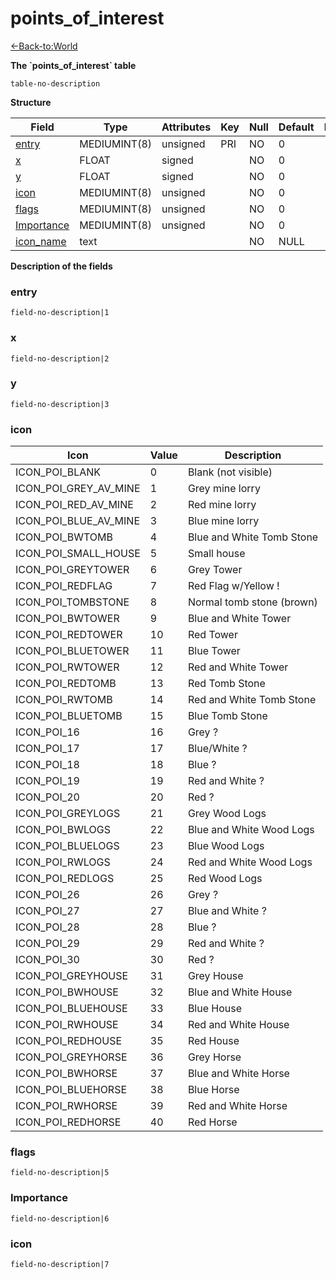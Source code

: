 # points\_of\_interest

[<-Back-to:World](database-world.md)

**The \`points\_of\_interest\` table**

`table-no-description`

**Structure**

| Field           | Type         | Attributes | Key | Null | Default | Extra | Comment |
|-----------------|--------------|------------|-----|------|---------|-------|---------|
| [entry][1]      | MEDIUMINT(8) | unsigned   | PRI | NO   | 0       |       |         |
| [x][2]          | FLOAT        | signed     |     | NO   | 0       |       |         |
| [y][3]          | FLOAT        | signed     |     | NO   | 0       |       |         |
| [icon][4]       | MEDIUMINT(8) | unsigned   |     | NO   | 0       |       |         |
| [flags][5]      | MEDIUMINT(8) | unsigned   |     | NO   | 0       |       |         |
| [Importance][6] | MEDIUMINT(8) | unsigned   |     | NO   | 0       |       |         |
| [icon_name][7]  | text         |            |     | NO   | NULL    |       |         |

[1]: #entry
[2]: #x
[3]: #y
[4]: #icon
[5]: #flags
[6]: #importance
[7]: #icon_name

**Description of the fields**

### entry

`field-no-description|1`

### x

`field-no-description|2`

### y

`field-no-description|3`

### icon

| Icon                      | Value | Description               |
|---------------------------|-------|---------------------------|
| ICON\_POI\_BLANK          | 0     | Blank (not visible)       |
| ICON\_POI\_GREY\_AV\_MINE | 1     | Grey mine lorry           |
| ICON\_POI\_RED\_AV\_MINE  | 2     | Red mine lorry            |
| ICON\_POI\_BLUE\_AV\_MINE | 3     | Blue mine lorry           |
| ICON\_POI\_BWTOMB         | 4     | Blue and White Tomb Stone |
| ICON\_POI\_SMALL\_HOUSE   | 5     | Small house               |
| ICON\_POI\_GREYTOWER      | 6     | Grey Tower                |
| ICON\_POI\_REDFLAG        | 7     | Red Flag w/Yellow !       |
| ICON\_POI\_TOMBSTONE      | 8     | Normal tomb stone (brown) |
| ICON\_POI\_BWTOWER        | 9     | Blue and White Tower      |
| ICON\_POI\_REDTOWER       | 10    | Red Tower                 |
| ICON\_POI\_BLUETOWER      | 11    | Blue Tower                |
| ICON\_POI\_RWTOWER        | 12    | Red and White Tower       |
| ICON\_POI\_REDTOMB        | 13    | Red Tomb Stone            |
| ICON\_POI\_RWTOMB         | 14    | Red and White Tomb Stone  |
| ICON\_POI\_BLUETOMB       | 15    | Blue Tomb Stone           |
| ICON\_POI\_16             | 16    | Grey ?                    |
| ICON\_POI\_17             | 17    | Blue/White ?              |
| ICON\_POI\_18             | 18    | Blue ?                    |
| ICON\_POI\_19             | 19    | Red and White ?           |
| ICON\_POI\_20             | 20    | Red ?                     |
| ICON\_POI\_GREYLOGS       | 21    | Grey Wood Logs            |
| ICON\_POI\_BWLOGS         | 22    | Blue and White Wood Logs  |
| ICON\_POI\_BLUELOGS       | 23    | Blue Wood Logs            |
| ICON\_POI\_RWLOGS         | 24    | Red and White Wood Logs   |
| ICON\_POI\_REDLOGS        | 25    | Red Wood Logs             |
| ICON\_POI\_26             | 26    | Grey ?                    |
| ICON\_POI\_27             | 27    | Blue and White ?          |
| ICON\_POI\_28             | 28    | Blue ?                    |
| ICON\_POI\_29             | 29    | Red and White ?           |
| ICON\_POI\_30             | 30    | Red ?                     |
| ICON\_POI\_GREYHOUSE      | 31    | Grey House                |
| ICON\_POI\_BWHOUSE        | 32    | Blue and White House      |
| ICON\_POI\_BLUEHOUSE      | 33    | Blue House                |
| ICON\_POI\_RWHOUSE        | 34    | Red and White House       |
| ICON\_POI\_REDHOUSE       | 35    | Red House                 |
| ICON\_POI\_GREYHORSE      | 36    | Grey Horse                |
| ICON\_POI\_BWHORSE        | 37    | Blue and White Horse      |
| ICON\_POI\_BLUEHORSE      | 38    | Blue Horse                |
| ICON\_POI\_RWHORSE        | 39    | Red and White Horse       |
| ICON\_POI\_REDHORSE       | 40    | Red Horse                 |

### flags

`field-no-description|5`

### Importance

`field-no-description|6`

### icon

`field-no-description|7`
